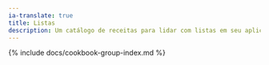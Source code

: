 ```yaml
---
ia-translate: true
title: Listas
description: Um catálogo de receitas para lidar com listas em seu aplicativo Flutter.
---
```


{% include docs/cookbook-group-index.md %}
